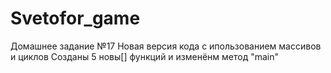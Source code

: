 # Svetofor_game
Домашнее задание №17
Новая версия кода с ипользованием массивов и циклов
Созданы 5 новы[] функций и изменёнм метод "main"